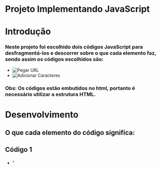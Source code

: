 # Projeto Implementando JavaScript

# Introdução
### Neste projeto foi escolhido dois códigos JavaScript para desfragmentá-los e descorrer sobre o que cada elemento faz, sendo assim os códigos escolhidos são:

 - ![Pegar URL](imagem)
 - ![Adicionar Caracteres](imagem)

### Obs: Os códigos estão embutidos no html, portanto é necessário utilizar a estrutura HTML.

# Desenvolvimento

## O que cada elemento do código significa:

## Código 1

### <script>document.write(window.location.href);</script>

- "<script>", tag HTML que indica que o conteúdo é um script.
![Script-print](imagem)

- "Document.write()", método JavaScript que escreve conteúdo na página HTML.
![Document-print](Imagem)

- "window.location.href", acessa a prioridade "href" do objeto "location" do navegador, que contém o URL atual da página.
![window-print](imagem)

## Código 2 

### 
# Conclusão 
